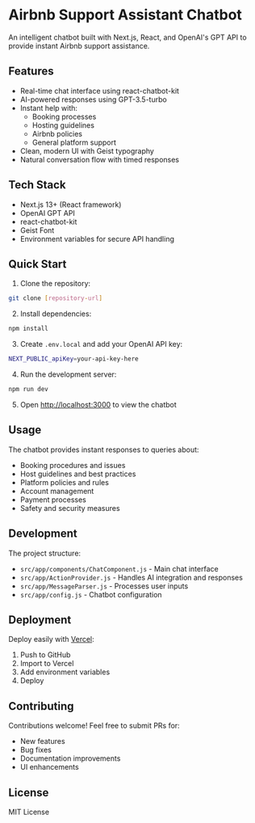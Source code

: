 # Airbnb Support Assistant Chatbot

An intelligent chatbot built with Next.js, React, and OpenAI's GPT API to provide instant Airbnb support assistance.

## Features

- Real-time chat interface using react-chatbot-kit
- AI-powered responses using GPT-3.5-turbo
- Instant help with:
  - Booking processes
  - Hosting guidelines
  - Airbnb policies
  - General platform support
- Clean, modern UI with Geist typography
- Natural conversation flow with timed responses

## Tech Stack

- Next.js 13+ (React framework)
- OpenAI GPT API
- react-chatbot-kit
- Geist Font
- Environment variables for secure API handling

## Quick Start

1. Clone the repository:

```bash
git clone [repository-url]
```

2. Install dependencies:

```bash
npm install
```

3. Create `.env.local` and add your OpenAI API key:

```bash
NEXT_PUBLIC_apiKey=your-api-key-here
```

4. Run the development server:

```bash
npm run dev
```

5. Open [http://localhost:3000](command:_cody.vscode.open?%22http%3A%2F%2Flocalhost%3A3000%22) to view the chatbot

## Usage

The chatbot provides instant responses to queries about:

* Booking procedures and issues
* Host guidelines and best practices
* Platform policies and rules
* Account management
* Payment processes
* Safety and security measures

## Development

The project structure:

* `src/app/components/ChatComponent.js` - Main chat interface
* `src/app/ActionProvider.js` - Handles AI integration and responses
* `src/app/MessageParser.js` - Processes user inputs
* `src/app/config.js` - Chatbot configuration

## Deployment

Deploy easily with [Vercel](command:_cody.vscode.open?%22https%3A%2F%2Fvercel.com%22):

1. Push to GitHub
2. Import to Vercel
3. Add environment variables
4. Deploy

## Contributing

Contributions welcome! Feel free to submit PRs for:

* New features
* Bug fixes
* Documentation improvements
* UI enhancements

## License

MIT License
